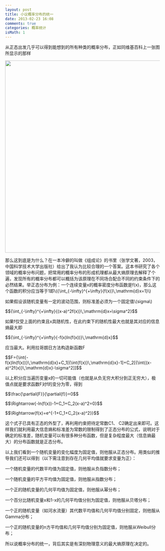```yaml
---
layout: post
title: 小议概率分布的统一
date: 2013-02-23 16:08
comments: true
categories: 概率统计
isMath: 1
---
```

从正态出发几乎可以得到能想到的所有种类的概率分布，正如同维基百科上一张图所显示的那样

<img class="alignnone" alt="" src="http://a.hiphotos.baidu.com/album/s%3D550%3Bq%3D90%3Bc%3Dxiangce%2C100%2C100/sign=afefd4ad77c6a7efbd26a823cdc1de6c/91ef76c6a7efce1bd5e8b9b8ae51f3deb58f6584.jpg?referer=eee0ec91fc1f4134b920314ec39a&x=.jpg" width="1183" height="625" />

<p>那么这到底是为什么？在一本冷僻的叫做《组成论》的书里（张学文著，2003，中国科学技术大学出版社）给出了我认为比较合理的一个答案。这本书研究了各个领域的概率分布问题，把常用的概率分布的形成机理都从最大熵原理去解释了个遍，发现所有的概率分布都可以概括为该原理在不同场合配合不同的约束条件下的必然结果。举正态分布为例：一个连续变量x的概率密度分布函数是f(x)，那么这个函数的积分应当等于1即\({\int_{-\infty}^{+\infty}{f(x)}\,\mathrm{d}x=1}\)</p>
<p>如果假设该随机变量有一定的波动范围，则标准差必须为一个固定值\(sigma\)</p>

<p>$${\int_{-\infty}^{+\infty}{(x-a)^2f(x)}\,\mathrm{d}x=\sigma^2}$$</p>
<p>如果f仅受上面的约束且x具随机性，在此约束下的随机性最大也就是其对应的信息熵最大即</p>
<p>$${\int_{-\infty}^{+\infty}{-f(x)ln(f(x))}\,\mathrm{d}x}$$</p>
<p>应当最大。利用拉哥朗日方法构造新函数F</p>
<p>$$F={\int{-f(x)ln(f(x))}\,\mathrm{d}x}+C_1[{\int{f(x)}\,\mathrm{d}x}-1]+C_2[{\int{(x-a)^2f(x)}\,\mathrm{d}x}-\sigma^2]]$$</p>
<p>以上积分应当遍历变量x的一切可能值（也就是从负无穷大积分到正无穷大），极值点就是要求函数F对f的变分为零，得到</p>
<p>$$\frac{\partial{F}}{\partial{f}}=0$$</p>
<p>$$\Rightarrow{-ln(f(x))-1+C_1+C_2(x-a)^2=0}$$</p>
<p>$$\Rightarrow{f(x)=e^{-1+C_1+C_2(x-a)^2}}$$</p>

这个式子已具有正态的外型了，再利用约束把待定常数C1、 C2确定出来即可。这样我们就利用最大信息熵和标准差为常数的限制得到了正态分布的公式，说明对于确定的标准差，随机变量可以有很多种分布函数，但是复杂程度最大（信息熵最大）的分布函数就是正态分布。

以上我们看到一个随机变量的变化幅度为固定值，则他服从正态分布。用类似的推导我们还可以得到（以下需注意到存在几何平均值就要求变量为正）：

一个随机变量的代数平均值为固定值，则他服从负指数分布；

一个随机变量的平方平均值为固定值，则他服从指数分布；

一个正的随机变量的几何平均值为固定值，则他服从幂分布；

一个百分比随机变量x和1-x的几何平均值分别为固定值，则他服从贝塔分布；

一个正的随机变量（如河水流量）其代数平均值和几何平均值分别固定，则他服从Gamma分布；

一个正的随机变量的n方平均值和几何平均值分别为固定值，则他服从Weibull分布；

所以说概率分布的统一，背后其实是有深刻物理意义的最大熵原理在决定的。
